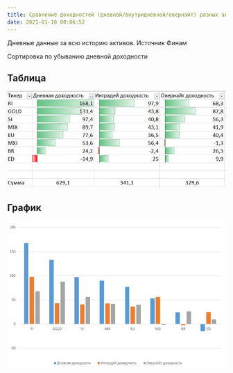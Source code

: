 ```yaml
---
title: Сравнение доходностей (дневной/внутридневной/овернайт) разных активов
date: 2021-01-10 00:06:52
---
```



Дневные данные за всю историю активов. Источник Финам

Cортировка по убыванию дневной доходности

## Таблица
<img src="https://raw.githubusercontent.com/Ragve-hub/scribble/gh-pages/images/f0668f66-3812-412f-82ee-9b342dc8a275.jpg" alt="Фундаментальный анализ">

## График

<img src="https://raw.githubusercontent.com/Ragve-hub/scribble/gh-pages/images/4e6fda4d-80b2-43ab-b785-aaa44aba1d66.jpg" alt="Фундаментальный анализ">

